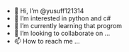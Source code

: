 - 👋 Hi, I’m @yusuff121314
- 👀 I’m interested in python and c#
- 🌱 I’m currently learning that progrom
- 💞️ I’m looking to collaborate on ...
- 📫 How to reach me ...

<!---
yusuff121314/yusuff121314 is a ✨ special ✨ repository because its `README.md` (this file) appears on your GitHub profile.
You can click the Preview link to take a look at your changes.
--->
